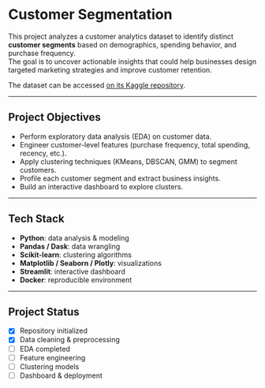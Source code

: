 # Customer Segmentation

This project analyzes a customer analytics dataset to identify distinct **customer segments** based on demographics, spending behavior, and purchase frequency.  
The goal is to uncover actionable insights that could help businesses design targeted marketing strategies and improve customer retention.

The dataset can be accessed [on its Kaggle repository](https://www.kaggle.com/datasets/vikasjigupta786/customer-analytics-practice-dataset).

---

## Project Objectives

- Perform exploratory data analysis (EDA) on customer data.  
- Engineer customer-level features (purchase frequency, total spending, recency, etc.).  
- Apply clustering techniques (KMeans, DBSCAN, GMM) to segment customers.  
- Profile each customer segment and extract business insights.  
- Build an interactive dashboard to explore clusters.  

---

## Tech Stack

- **Python**: data analysis & modeling  
- **Pandas / Dask**: data wrangling  
- **Scikit-learn**: clustering algorithms  
- **Matplotlib / Seaborn / Plotly**: visualizations  
- **Streamlit**: interactive dashboard  
- **Docker**: reproducible environment  

---

## Project Status

- [x] Repository initialized  
- [x] Data cleaning & preprocessing  
- [ ] EDA completed  
- [ ] Feature engineering  
- [ ] Clustering models  
- [ ] Dashboard & deployment  
